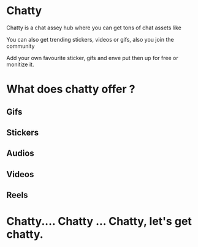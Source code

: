 # Chatty

Chatty is a chat assey hub where you can get tons of chat assets like

You can also get trending stickers, videos or gifs, also you join the community

Add your own favourite sticker, gifs and enve put then up for free or monitize it.

# What does chatty offer ?
## Gifs
## Stickers
## Audios
## Videos
## Reels

# Chatty.... Chatty ... Chatty, let's get chatty.
